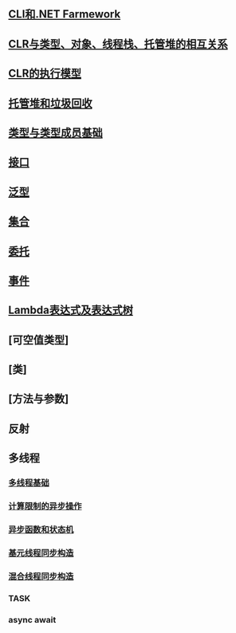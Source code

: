 ## [CLI和.NET Farmework](CLI和.NET_Farmework.md)

## [CLR与类型、对象、线程栈、托管堆的相互关系](CLR&TYPE&OBJECT&STACK&HEP.md)

## [CLR的执行模型](CLRExecutionModel.md)

## [托管堆和垃圾回收](Heap&GarbageCollection.md)

## [类型与类型成员基础](class.md)

## [接口](interface.md)

## [泛型](Generics.md)

## [集合](collections)

## [委托](delegate.md)

## [事件](event.md)

## [Lambda表达式及表达式树](lambda.md)



## [可空值类型]

## [类]                            

## [方法与参数]

## 反射

## 多线程

### [多线程基础](./Thread/Thread.md/)

### [计算限制的异步操作](./Thread/AsyncForComputeRestrict.md)

### [异步函数和状态机](./Thread/AsyncFunction&StateMachine.md)

### [基元线程同步构造](./Thread/PrimitveThreadSync.md)

### [混合线程同步构造](./Thread/HybridThreadSync.md)

### TASK

### async await



            